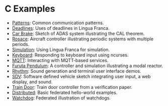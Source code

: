 # C Examples
* [Patterns](src/patterns/README.md): Common communication patterns.
* [Deadlines](src/deadlines/README.md): Uses of deadlines in Lingua Franca.
* [Car Brake](src/car-brake/README.md): Sketch of ADAS system illustrating the CAL theorem.
* [Rosace](src/rosace/README.md): Aircraft controller illustrating periodic systems with multiple periods.
* [Simulation](src/simulation/README.md): Using Lingua Franca for simulation.
* [Keyboard](src/keyboard/README.md): Responding to keyboard input using ncurses.
* [MQTT](src/mqtt/README.md): Interacting with MQTT-based services.
* [Furuta Pendulum](src/modal_models/FurutaPendulum/README.md): A controller and simulation illustrating a modal reactor.
* [Rhythm](src/rhythm/README.md): Sound generation and terminal user interface demos.
* [SDV](src/sdv/README.md): Software defined vehicle sketch integrating user input, a web display, and sound.
* [Train Door](src/train-door/README.md): Train door controller from a verification paper.
* [Distributed](src/distributed/README.md): Basic federated hello-world examples.
* [Watchdog](src/watchdog/README.md): Federated illustration of watchdogs.
